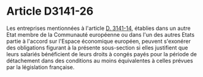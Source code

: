 # Article D3141-26

  
Les entreprises mentionnées à l'article [D. 3141-14][1], établies dans un autre Etat membre de la Communauté européenne ou dans l'un des autres Etats partie à l'accord sur l'Espace économique européen, peuvent s'exonérer des obligations figurant à la présente sous-section si elles justifient que leurs salariés bénéficient de leurs droits à congés payés pour la période de détachement dans des conditions au moins équivalentes à celles prévues par la législation française.

 [1]: /affichCodeArticle.do?cidTexte=LEGITEXT000006072050&idArticle=LEGIARTI000018486750&dateTexte=&categorieLien=cid